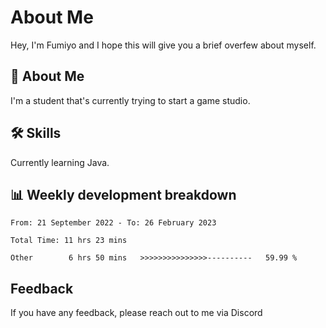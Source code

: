 
# About Me

Hey, I'm Fumiyo and I hope this will give you a brief overfew about myself.


## 🚀 About Me
I'm a student that's currently trying to start a game studio.


## 🛠 Skills

Currently learning Java.


## 📊 Weekly development breakdown
<!--START_SECTION:waka-->

```text
From: 21 September 2022 - To: 26 February 2023

Total Time: 11 hrs 23 mins

Other        6 hrs 50 mins   >>>>>>>>>>>>>>>----------   59.99 %
```

<!--END_SECTION:waka-->


## Feedback

If you have any feedback, please reach out to me via Discord
